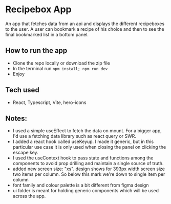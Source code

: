 # Recipebox App

An app that fetches data from an api and displays the different recipeboxes to the user. A user can bookmark a recipe of his choice and then to see the final bookmarked list in a bottom panel.

## How to run the app

- Clone the repo locally or download the zip file
- In the terminal run `npm install; npm run dev`
- Enjoy

## Tech used

- React, Typescript, Vite, hero-icons

## Notes:

- I used a simple useEffect to fetch the data on mount. For a bigger app, I'd use a fetching data library such as react query or SWR.
- I added a react hook called useKeyup. I made it generic, but in this particular use case it is only used when closing the panel on clicking the escape key.
- I used the useContext hook to pass state and functions among the components to avoid prop drilling and maintain a single source of truth.
- added new screen size: "xs". design shows for 393px width screen size two items per column. So below this mark we're down to single item per column
- font family and colour palette is a bit different from figma design
- ui folder is meant for holding generic components which will be used across the app.
